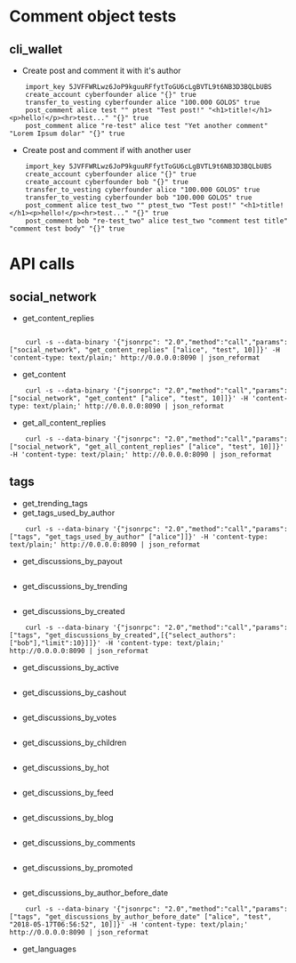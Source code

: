 # Comment object tests #
## cli_wallet ##
- Create post and comment it with it's author
```
    import_key 5JVFFWRLwz6JoP9kguuRFfytToGU6cLgBVTL9t6NB3D3BQLbUBS
    create_account cyberfounder alice "{}" true
    transfer_to_vesting cyberfounder alice "100.000 GOLOS" true
    post_comment alice test "" ptest "Test post!" "<h1>title!</h1><p>hello!</p><hr>test..." "{}" true
    post_comment alice "re-test" alice test "Yet another comment" "Lorem Ipsum dolar" "{}" true

```
- Create post and comment if with another user
```
    import_key 5JVFFWRLwz6JoP9kguuRFfytToGU6cLgBVTL9t6NB3D3BQLbUBS
    create_account cyberfounder alice "{}" true
    create_account cyberfounder bob "{}" true
    transfer_to_vesting cyberfounder alice "100.000 GOLOS" true
    transfer_to_vesting cyberfounder bob "100.000 GOLOS" true
    post_comment alice test_two "" ptest_two "Test post!" "<h1>title!</h1><p>hello!</p><hr>test..." "{}" true
    post_comment bob "re-test_two" alice test_two "comment test title" "comment test body" "{}" true

```

# API calls #
## social_network ##
- get_content_replies
```

    curl -s --data-binary '{"jsonrpc": "2.0","method":"call","params":["social_network", "get_content_replies" ["alice", "test", 10]]}' -H 'content-type: text/plain;' http://0.0.0.0:8090 | json_reformat

```
- get_content
```
    curl -s --data-binary '{"jsonrpc": "2.0","method":"call","params":["social_network", "get_content" ["alice", "test", 10]]}' -H 'content-type: text/plain;' http://0.0.0.0:8090 | json_reformat

```
- get_all_content_replies
```
    curl -s --data-binary '{"jsonrpc": "2.0","method":"call","params":["social_network", "get_all_content_replies" ["alice", "test", 10]]}' -H 'content-type: text/plain;' http://0.0.0.0:8090 | json_reformat

```

## tags ##
- get_trending_tags
- get_tags_used_by_author
```
    curl -s --data-binary '{"jsonrpc": "2.0","method":"call","params":["tags", "get_tags_used_by_author" ["alice"]]}' -H 'content-type: text/plain;' http://0.0.0.0:8090 | json_reformat

```
- get_discussions_by_payout
```
```
- get_discussions_by_trending
```
```
- get_discussions_by_created
```
    curl -s --data-binary '{"jsonrpc": "2.0","method":"call","params":["tags", "get_discussions_by_created",[{"select_authors":["bob"],"limit":10}]]}' -H 'content-type: text/plain;' http://0.0.0.0:8090 | json_reformat
```
- get_discussions_by_active
```
```
- get_discussions_by_cashout
```
```
- get_discussions_by_votes
```
```
- get_discussions_by_children
```
```
- get_discussions_by_hot
```
```
- get_discussions_by_feed
```
```
- get_discussions_by_blog
```
```
- get_discussions_by_comments
```
```
- get_discussions_by_promoted
```
```
- get_discussions_by_author_before_date
```
    curl -s --data-binary '{"jsonrpc": "2.0","method":"call","params":["tags", "get_discussions_by_author_before_date" ["alice", "test", "2018-05-17T06:56:52", 10]]}' -H 'content-type: text/plain;' http://0.0.0.0:8090 | json_reformat

```
- get_languages
```
```

